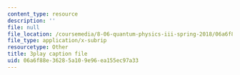 ```yaml
---
content_type: resource
description: ''
file: null
file_location: /coursemedia/8-06-quantum-physics-iii-spring-2018/06a6f88e36285a109e96ea155ec97a33_bD0CFnI9eug.vtt
file_type: application/x-subrip
resourcetype: Other
title: 3play caption file
uid: 06a6f88e-3628-5a10-9e96-ea155ec97a33
---
```

